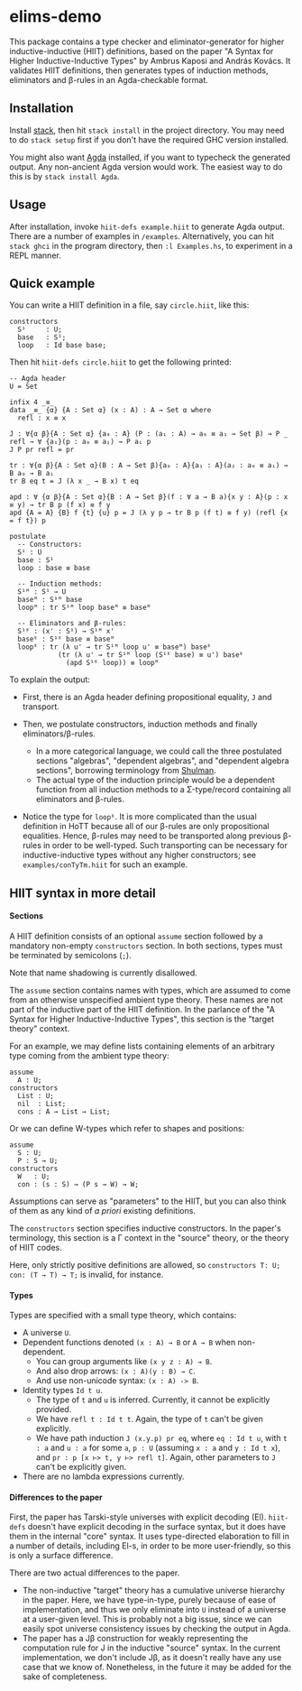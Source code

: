 # elims-demo

This package contains a type checker and eliminator-generator for
higher inductive-inductive (HIIT) definitions, based on the paper "A
Syntax for Higher Inductive-Inductive Types" by Ambrus Kaposi and
András Kovács. It validates HIIT definitions, then generates types of
induction methods, eliminators and β-rules in an Agda-checkable
format.

## Installation

Install [stack](https://docs.haskellstack.org/en/stable/README/), then
hit `stack install` in the project directory. You may need to do
`stack setup` first if you don't have the required GHC version
installed.

You might also want
[Agda](https://agda.readthedocs.io/en/v2.5.3/getting-started/installation.html)
installed, if you want to typecheck the generated output. Any
non-ancient Agda version would work. The easiest way to do this is by
`stack install Agda`.

## Usage

After installation, invoke `hiit-defs example.hiit` to generate Agda
output. There are a number of examples in `/examples`. Alternatively,
you can hit `stack ghci` in the program directory, then `:l
Examples.hs`, to experiment in a REPL manner.

## Quick example

You can write a HIIT definition in a file, say `circle.hiit`, like this:

```
constructors
  S¹     : U;
  base   : S¹;
  loop   : Id base base;
```

Then hit `hiit-defs circle.hiit` to get the following printed:

```
-- Agda header
U = Set

infix 4 _≡_
data _≡_ {α} {A : Set α} (x : A) : A → Set α where
  refl : x ≡ x

J : ∀{α β}{A : Set α} {a₀ : A} (P : (a₁ : A) → a₀ ≡ a₁ → Set β) → P _ refl → ∀ {a₁}(p : a₀ ≡ a₁) → P a₁ p
J P pr refl = pr

tr : ∀{α β}{A : Set α}(B : A → Set β){a₀ : A}{a₁ : A}(a₂ : a₀ ≡ a₁) → B a₀ → B a₁
tr B eq t = J (λ x _ → B x) t eq

apd : ∀ {α β}{A : Set α}{B : A → Set β}(f : ∀ a → B a){x y : A}(p : x ≡ y) → tr B p (f x) ≡ f y
apd {A = A} {B} f {t} {u} p = J (λ y p → tr B p (f t) ≡ f y) (refl {x = f t}) p

postulate
  -- Constructors:
  S¹ : U
  base : S¹
  loop : base ≡ base

  -- Induction methods:
  S¹ᴹ : S¹ → U
  baseᴹ : S¹ᴹ base
  loopᴹ : tr S¹ᴹ loop baseᴹ ≡ baseᴹ

  -- Eliminators and β-rules:
  S¹ᴱ : (x' : S¹) → S¹ᴹ x'
  baseᴱ : S¹ᴱ base ≡ baseᴹ
  loopᴱ : tr (λ u' → tr S¹ᴹ loop u' ≡ baseᴹ) baseᴱ
            (tr (λ u' → tr S¹ᴹ loop (S¹ᴱ base) ≡ u') baseᴱ
              (apd S¹ᴱ loop)) ≡ loopᴹ
```

To explain the output:

  - First, there is an Agda header defining propositional equality,
    `J` and transport.
  - Then, we postulate constructors, induction methods and finally
    eliminators/β-rules.
    - In a more categorical language, we could call the three
      postulated sections "algebras", "dependent algebras", and
      "dependent algebra sections", borrowing terminology from
      [Shulman](https://www.youtube.com/watch?v=4SLbgT-CfRM).
    - The actual type of the induction principle would be a dependent
      function from all induction methods to a Σ-type/record
      containing all eliminators and β-rules.

  - Notice the type for `loopᴱ`. It is more complicated than the usual
    definition in HoTT because all of our β-rules are only
    propositional equalities. Hence, β-rules may need to be
    transported along previous β-rules in order to be well-typed.
    Such transporting can be necessary for inductive-inductive types
    without any higher constructors; see `examples/conTyTm.hiit` for
    such an example.

## HIIT syntax in more detail

#### Sections

A HIIT definition consists of an optional `assume` section followed by
a mandatory non-empty `constructors` section. In both sections, types
must be terminated by semicolons (`;`).

Note that name shadowing is currently disallowed.

The `assume` section contains names with types, which are assumed to
come from an otherwise unspecified ambient type theory. These names
are not part of the inductive part of the HIIT definition. In the
parlance of the "A Syntax for Higher Inductive-Inductive Types", this
section is the "target theory" context.

For an example, we may define lists containing elements of an arbitrary
type coming from the ambient type theory:

```
assume
  A : U;
constructors
  List : U;
  nil  : List;
  cons : A → List → List;
```

Or we can define W-types which refer to shapes and positions:

```
assume
  S : U;
  P : S → U;
constructors
  W   : U;
  con : (s : S) → (P s → W) → W;
```
Assumptions can serve as "parameters" to the HIIT, but you can also
think of them as any kind of _a priori_ existing definitions.

The `constructors` section specifies inductive constructors. In the
paper's terminology, this section is a Γ context in the "source"
theory, or the theory of HIIT codes.

Here, only strictly positive definitions are allowed, so `constructors T: U;
con: (T → T) → T;` is invalid, for instance.

#### Types

Types are specified with a small type theory, which contains:

  - A universe `U`.
  - Dependent functions denoted `(x : A) → B` or `A → B` when non-dependent.
    - You can group arguments like `(x y z : A) → B`.
    - And also drop arrows: `(x : A)(y : B) → C`.
    - And use non-unicode syntax: `(x : A) -> B`.
  - Identity types `Id t u`.
    - The type of `t` and `u` is inferred. Currently, it cannot be explicitly provided.
    - We have `refl t : Id t t`. Again, the type of `t` can't be given explicitly.
    - We have path induction `J (x.y.p) pr eq`, where `eq : Id t u`,
      with `t : a` and `u : a` for some `a`, `p : U` (assuming `x : a`
      and `y : Id t x`), and `pr : p [x ⊢> t, y ⊢> refl t]`. Again,
      other parameters to `J` can't be explicitly given.
  - There are no lambda expressions currently.

#### Differences to the paper

First, the paper has Tarski-style universes with explicit decoding
(El). `hiit-defs` doesn't have explicit decoding in the surface
syntax, but it does have them in the internal "core" syntax. It uses
type-directed elaboration to fill in a number of details, including
El-s, in order to be more user-friendly, so this is only a surface
difference.

There are two actual differences to the paper.

  - The non-inductive "target" theory has a cumulative universe hierarchy
    in the paper. Here, we have type-in-type, purely because of ease of
    implementation, and thus we only eliminate into `U` instead of a universe
    at a user-given level. This is probably not a big issue, since we can
    easily spot universe consistency issues by checking the output in Agda.
  - The paper has a Jβ construction for weakly representing the
    computation rule for J in the inductive "source" syntax. In the
    current implementation, we don't include Jβ, as it doesn't really
    have any use case that we know of. Nonetheless, in the future it may be
    added for the sake of completeness.

